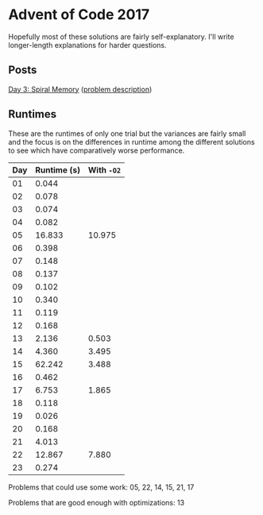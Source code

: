 # Advent of Code 2017
Hopefully most of these solutions are fairly self-explanatory. I'll write longer-length explanations for harder questions.

## Posts
[Day 3: Spiral Memory](https://medium.com/@nonphatic/advent-of-code-day-3-30db5599e914) ([problem description](http://adventofcode.com/2017/day/3))

## Runtimes
These are the runtimes of only one trial but the variances are fairly small and the focus is on the differences in runtime among the different solutions to see which have comparatively worse performance.

| Day | Runtime (s) | With `-O2` |
|-----|-------------|------------|
| 01  |  0.044      |
| 02  |  0.078      |
| 03  |  0.074      |
| 04  |  0.082      |
| 05  | 16.833      | 10.975
| 06  |  0.398      |
| 07  |  0.148      |
| 08  |  0.137      |
| 09  |  0.102      |
| 10  |  0.340      |
| 11  |  0.119      |
| 12  |  0.168      |
| 13  |  2.136      |  0.503
| 14  |  4.360      |  3.495
| 15  | 62.242      |  3.488
| 16  |  0.462      |
| 17  |  6.753      |  1.865
| 18  |  0.118      |
| 19  |  0.026      |
| 20  |  0.168      |
| 21  |  4.013      |
| 22  | 12.867      |  7.880
| 23  |  0.274      | 

Problems that could use some work: 05, 22, 14, 15, 21, 17

Problems that are good enough with optimizations: 13

